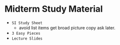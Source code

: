 # Midterm Study Material
-  `SI Study Sheet`
    - avoid list items get broad picture copy ask later.
-  `3 Easy Pieces` 
-  `Lecture Slides`